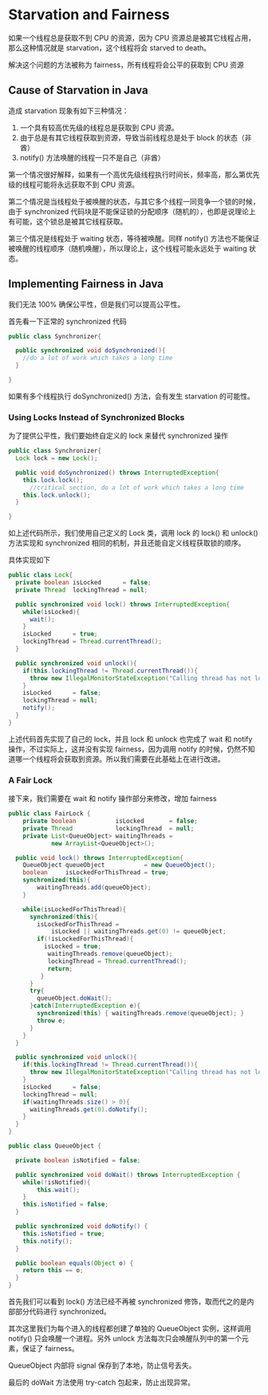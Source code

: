 # Starvation and Fairness

如果一个线程总是获取不到 CPU 的资源，因为 CPU 资源总是被其它线程占用，那么这种情况就是 starvation，这个线程将会 starved to death。

解决这个问题的方法被称为 fairness，所有线程将会公平的获取到 CPU 资源

## Cause of Starvation in Java 

造成 starvation 现象有如下三种情况：

1. 一个具有较高优先级的线程总是获取到 CPU 资源。
2. 由于总是有其它线程获取到资源，导致当前线程总是处于 block 的状态（非酋）
3. notify() 方法唤醒的线程一只不是自己（非酋）

第一个情况很好解释，如果有一个高优先级线程执行时间长，频率高，那么第优先级的线程可能将永远获取不到 CPU 资源。

第二个情况是当线程处于被唤醒的状态，与其它多个线程一同竞争一个锁的时候，由于 synchronized 代码块是不能保证锁的分配顺序（随机的），也即是说理论上有可能，这个锁总是被其它线程获取。

第三个情况是线程处于 waiting 状态，等待被唤醒。同样 notify() 方法也不能保证被唤醒的线程顺序（随机唤醒），所以理论上，这个线程可能永远处于 waiting 状态。

## Implementing Fairness in Java

我们无法 100% 确保公平性，但是我们可以提高公平性。

首先看一下正常的 synchronized 代码

```java
public class Synchronizer{

  public synchronized void doSynchronized(){
    //do a lot of work which takes a long time
  }

}
```

如果有多个线程执行 doSynchronized() 方法，会有发生 starvation 的可能性。

### Using Locks Instead of Synchronized Blocks

为了提供公平性，我们要始终自定义的 lock 来替代 synchronized 操作

```java
public class Synchronizer{
  Lock lock = new Lock();

  public void doSynchronized() throws InterruptedException{
    this.lock.lock();
      //critical section, do a lot of work which takes a long time
    this.lock.unlock();
  }

}
```

如上述代码所示，我们使用自己定义的 Lock 类，调用 lock 的 lock() 和 unlock() 方法实现和 synchronized 相同的机制，并且还能自定义线程获取锁的顺序。

具体实现如下

```java
public class Lock{
  private boolean isLocked      = false;
  private Thread  lockingThread = null;

  public synchronized void lock() throws InterruptedException{
    while(isLocked){
      wait();
    }
    isLocked      = true;
    lockingThread = Thread.currentThread();
  }

  public synchronized void unlock(){
    if(this.lockingThread != Thread.currentThread()){
      throw new IllegalMonitorStateException("Calling thread has not locked this lock");
    }
    isLocked      = false;
    lockingThread = null;
    notify();
  }
}
```

上述代码首先实现了自己的 lock，并且 lock 和 unlock 也完成了 wait 和 notify 操作，不过实际上，这并没有实现 fairness，因为调用 notify 的时候，仍然不知道哪一个线程将会获取到资源。所以我们需要在此基础上在进行改进。

### A Fair Lock

接下来，我们需要在 wait 和 notify 操作部分来修改，增加 fairness

```java
public class FairLock {
    private boolean           isLocked       = false;
    private Thread            lockingThread  = null;
    private List<QueueObject> waitingThreads =
            new ArrayList<QueueObject>();

  public void lock() throws InterruptedException{
    QueueObject queueObject           = new QueueObject();
    boolean     isLockedForThisThread = true;
    synchronized(this){
        waitingThreads.add(queueObject);
    }

    while(isLockedForThisThread){
      synchronized(this){
        isLockedForThisThread =
            isLocked || waitingThreads.get(0) != queueObject;
        if(!isLockedForThisThread){
          isLocked = true;
           waitingThreads.remove(queueObject);
           lockingThread = Thread.currentThread();
           return;
         }
      }
      try{
        queueObject.doWait();
      }catch(InterruptedException e){
        synchronized(this) { waitingThreads.remove(queueObject); }
        throw e;
      }
    }
  }

  public synchronized void unlock(){
    if(this.lockingThread != Thread.currentThread()){
      throw new IllegalMonitorStateException("Calling thread has not locked this lock");
    }
    isLocked      = false;
    lockingThread = null;
    if(waitingThreads.size() > 0){
      waitingThreads.get(0).doNotify();
    }
  }
}
```

```java
public class QueueObject {

  private boolean isNotified = false;

  public synchronized void doWait() throws InterruptedException {
    while(!isNotified){
        this.wait();
    }
    this.isNotified = false;
  }

  public synchronized void doNotify() {
    this.isNotified = true;
    this.notify();
  }

  public boolean equals(Object o) {
    return this == o;
  }
}
```

首先我们可以看到 lock() 方法已经不再被 synchronized 修饰，取而代之的是内部部分代码进行 synchronized。

其次这里我们为每个进入的线程都创建了单独的 QueueObject 实例，这样调用 notify() 只会唤醒一个进程。另外 unlock 方法每次只会唤醒队列中的第一个元素，保证了 fairness。

QueueObject 内部将 signal 保存到了本地，防止信号丢失。

最后的 doWait 方法使用 try-catch 包起来，防止出现异常。
